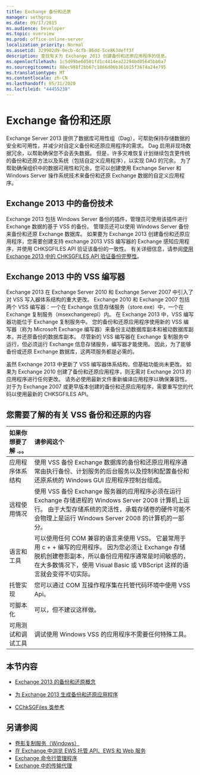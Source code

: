 ```yaml
---
title: Exchange 备份和还原
manager: sethgros
ms.date: 09/17/2015
ms.audience: Developer
ms.topic: overview
ms.prod: office-online-server
localization_priority: Normal
ms.assetid: 329902d9-0ecb-4cfb-86dd-5ce863deff3f
description: 查找有关为 Exchange 2013 创建备份和还原应用程序的信息。
ms.openlocfilehash: 1c5d99be60501fd1c4414ea22294bd05645bb0a7
ms.sourcegitcommit: 88ec988f2bb67c1866d06b361615f3674a24e795
ms.translationtype: MT
ms.contentlocale: zh-CN
ms.lasthandoff: 05/31/2020
ms.locfileid: "44455238"
---
```

# <a name="backup-and-restore-for-exchange"></a>Exchange 备份和还原
  
Exchange Server 2013 提供了数据库可用性组（Dag），可帮助保持存储数据的安全和可用性，并减少对自定义备份和还原应用程序的需求。 Dag 启用非现场数据冗余，以帮助确保您不会丢失数据。 但是，许多灾难恢复计划继续包含更传统的备份和还原方法以及系统（包括自定义应用程序），以实现 DAG 的冗余。 为了帮助确保组织中的数据可用性和冗余，您可以创建使用 Exchange Server 和 Windows Server 操作系统技术来备份和还原 Exchange 数据的自定义应用程序。

<a name="bk_plugin"> </a>

## <a name="backup-technologies-in-exchange-2013"></a>Exchange 2013 中的备份技术

Exchange 2013 包括 Windows Server 备份的插件，管理员可使用该插件进行 Exchange 数据的基于 VSS 的备份。 管理员还可以使用 Windows Server 备份来备份和还原 Exchange 数据库。 如果要为 Exchange 2013 创建备份和还原应用程序，您需要创建支持 exchange 2013 VSS 编写器的 Exchange 感知应用程序，并使用 CHKSGFILES API 验证该备份的一致性。 有关详细信息，请参阅[使用 Exchange 2013 中的 CHKSGFILES API 验证备份完整性](how-to-validate-backup-integrity-by-using-the-chksgfiles-api-in-exchange.md)。

<a name="bk_vsswriter"> </a>

## <a name="vss-writer-in-exchange-2013"></a>Exchange 2013 中的 VSS 编写器

Exchange 2013 在 Exchange Server 2010 和 Exchange Server 2007 中引入了对 VSS 写入器体系结构的重大更改。 Exchange 2010 和 Exchange 2007 包括两个 VSS 编写器：一个在 Exchange 信息存储服务（store.exe）中，一个在 Exchange 复制服务（msexchangerepl）内。 在 Exchange 2013 中，VSS 编写器功能位于 Exchange 复制服务中。 您的备份和还原应用程序使用新的 VSS 编写器（称为 Microsoft Exchange 编写器）来备份主动数据库副本和被动数据库副本，并还原备份的数据库副本。 尽管新的 VSS 编写器在 Exchange 复制服务中运行，但必须运行 Exchange 信息存储服务，编写器才能使用。 因此，为了能够备份或还原 Exchange 数据库，这两项服务都是必需的。
  
虽然 Exchange 2013 中更新了 VSS 编写器体系结构，但基础功能尚未更改。 如果为 Exchange 2010 创建了备份和还原应用程序，则无需对 Exchange 2013 的应用程序进行任何更改。 请务必使用最新文件重新编译应用程序以确保兼容性。 对于为 Exchange 2007 或更早版本创建的备份和还原应用程序，需要重写您的代码以使用最新的 CHKSGFILES API。
  
## <a name="what-you-need-to-know-about-vss-backup-and-restore"></a>您需要了解的有关 VSS 备份和还原的内容

|如果你想要了解 .。。|请参阅这个|
|:-----|:-----|
|应用程序体系结构  <br/> |使用 VSS 备份 Exchange 数据库的备份和还原应用程序通常由执行备份、计划服务的后台服务以及控制和配置备份和还原系统的 Windows GUI 应用程序控制台组成。  <br/> |
|远程使用情况  <br/> |使用 VSS 备份 Exchange 服务器的应用程序必须在运行 Exchange 存储进程的 Windows Server 2008 计算机上运行。 由于大型存储系统的灵活性，承载存储卷的硬件可能不会物理上是运行 Windows Server 2008 的计算机的一部分。  <br/> |
|语言和工具  <br/> |可以使用任何 COM 兼容的语言来使用 VSS。 它最常用于用 c + + 编写的应用程序。 因为您必须让 Exchange 存储脱机创建卷影副本，所以备份应用程序通常是时间敏感的，在大多数情况下，使用 Visual Basic 或 VBScript 这样的语言就会变得不切实际。  <br/> |
|托管实现  <br/> |您可以通过 COM 互操作程序集在托管代码环境中使用 VSS Api。  <br/> |
|可脚本化  <br/> |可以，但不建议这样做。  <br/> |
|可用测试和调试工具  <br/> |调试使用 Windows VSS 的应用程序不需要任何特殊工具。  <br/> |
   
## <a name="in-this-section"></a>本节内容

- [Exchange 2013 的备份和还原概念](backup-and-restore-concepts-for-exchange-2013.md)
    
- [为 Exchange 2013 生成备份和还原应用程序](build-backup-and-restore-applications-for-exchange-2013.md)
    
- [CChkSGFiles 类参考](cchksgfiles-class-reference.md)
    
## <a name="see-also"></a>另请参阅

- [卷影复制服务（Windows）](https://msdn.microsoft.com/library/windows/desktop/bb968832%28v=vs.85%29.aspx)   
- [在 Exchange 中浏览 EWS 托管 API、EWS 和 Web 服务](../exchange-web-services/explore-the-ews-managed-api-ews-and-web-services-in-exchange.md)  
- [Exchange 命令行管理程序](../management/exchange-management-shell.md)   
- [Exchange 中的传输代理](../transport-agents/transport-agents-in-exchange-2013.md) 
    

